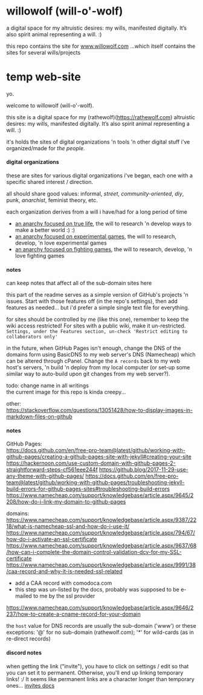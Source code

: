 # willowolf (will-o'-wolf)
a digital space for my altruistic desires: my wills, manifested digitally. It’s also spirit animal representing a will. :)

this repo contains the site for www.willowolf.com ...which itself contains the sites for several wills/projects

# temp web-site
yo.

welcome to willowolf (will-o'-wolf).

this site is a digital space for my (rathewolf)(https://rathewolf.com) altruistic desires: my wills, manifested digitally. It’s also spirit animal representing a will. :)

it's holds the sites of digital organizations 'n tools 'n other digital stuff i've organized/made for *the people*.

#### digital organizations
these are sites for various digital organizations i've began, each one with a specific shared interest / direction.

all should share good values: informal, *street*, *community-oriented*, *diy*, punk, *anarchist*, feminist theory, etc.

each organization derives from a will i have/had for a long period of time
- [an anarchy focused on true life](https://willowolf.com/nga), the will to research 'n develop ways to make a better world :) :)
- [an anarchy focused on experimental games](https://willowolf.com/ega), the will to research, develop, 'n love experimental games
- [an anarchy focused on fighting games](https://willowolf.com/fga), the will to research, develop, 'n love fighting games

#### notes
can keep notes that affect all of the sub-domain sites here

this part of the readme serves as a simple version of GitHub's projects 'n issues. Start with those features off (in the repo's settings), then add features as needed... but i'd prefer a simple single text file for everything.

for sites should be controlled by me (like this one), remember to keep the wiki access restricted! For sites with a public wiki, make it un-restricted. `Settings, under the Features section, un-check 'Restrict editing to collaborators only'`

in the future, when GitHub Pages isn't enough, change the DNS of the domains form using BasicDNS to my web server's DNS (Namecheap) which can be altered through cPanel. Change the `A records` back to my web host's servers, 'n build 'n deploy from my local computer (or set-up some similar way to auto-build upon git changes from my web server?).

todo:
change name in all writings  
the current image for this repo is kinda creepy...

other:  
https://stackoverflow.com/questions/13051428/how-to-display-images-in-markdown-files-on-github

#### notes

GitHub Pages:  
https://docs.github.com/en/free-pro-team@latest/github/working-with-github-pages/creating-a-github-pages-site-with-jekyll#creating-your-site
https://hackernoon.com/use-custom-domain-with-github-pages-2-straightforward-steps-cf561eee244f
https://github.blog/2017-11-29-use-any-theme-with-github-pages/
https://docs.github.com/en/free-pro-team@latest/github/working-with-github-pages/troubleshooting-jekyll-build-errors-for-github-pages-sites#troubleshooting-build-errors
https://www.namecheap.com/support/knowledgebase/article.aspx/9645/2208/how-do-i-link-my-domain-to-github-pages

domains:  
https://www.namecheap.com/support/knowledgebase/article.aspx/9387/2218/what-is-namecheap-ssl-and-how-do-i-use-it/  
https://www.namecheap.com/support/knowledgebase/article.aspx/794/67/how-do-i-activate-an-ssl-certificate  
https://www.namecheap.com/support/knowledgebase/article.aspx/9637/68/how-can-i-complete-the-domain-control-validation-dcv-for-my-SSL-certificate  
https://www.namecheap.com/support/knowledgebase/article.aspx/9991/38/caa-record-and-why-it-is-needed-ssl-related
  - add a CAA record with comodoca.com
  - this step was un-listed by the docs, probably was supposed to be e-mailed to me by the ssl provider
  
https://www.namecheap.com/support/knowledgebase/article.aspx/9646/2237/how-to-create-a-cname-record-for-your-domain

the `host` value for DNS records are usually the sub-domain ('www') or these exceptions: '@' for no sub-domain (rathewolf.com); '*' for wild-cards (as in re-direct records)


#### discord notes
when getting the link ("invite"), you have to click on settings / edit so that you can set it to permanent. Otherwise, you'll end up linking temporary links! :/ It seems like permanent links are a character longer than temporary ones... [invites docs](https://support.discord.com/hc/en-us/articles/208866998-Invites-101)
